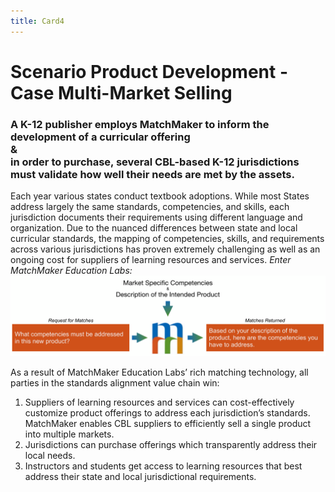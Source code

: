 ```yaml
---
title: Card4
---
```

# Scenario Product Development - Case Multi-Market Selling 

### A K-12 publisher employs MatchMaker to inform the development of a curricular offering<br/>&<br/>in order to purchase, several CBL-based K-12 jurisdictions must validate how well their needs are met by the assets.

Each year various states conduct textbook adoptions. While most States address largely the same standards, competencies, and skills, each jurisdiction documents their requirements using different language and organization. Due to the nuanced differences between state and local curricular standards, the mapping of competencies, skills, and requirements across various jurisdictions has proven extremely challenging as well as an ongoing cost for suppliers of learning resources and services. *Enter MatchMaker Education Labs:*
![MatchMaker Publisher Align Content Diagram](/mmassets/Product.svg)

As a result of MatchMaker Education Labs’ rich matching technology, all parties in the standards alignment value chain win:

1. Suppliers of learning resources and services can cost-effectively customize product offerings to address each jurisdiction’s standards. MatchMaker enables CBL suppliers to efficiently sell a single product into multiple markets.
2. Jurisdictions can purchase offerings which transparently address their local needs.
3. Instructors and students get access to learning resources that best address their state and local jurisdictional requirements.


